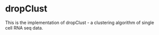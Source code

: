 # dropClust
This is the implementation of dropClust - a clustering algorithm of single cell RNA seq data.
